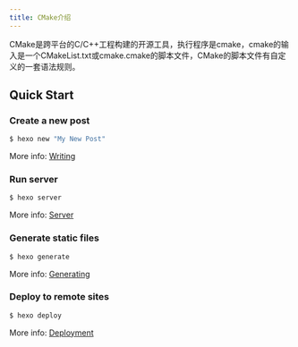 ```yaml
---
title: CMake介绍
---
```


CMake是跨平台的C/C++工程构建的开源工具，执行程序是cmake，cmake的输入是一个CMakeList.txt或cmake.cmake的脚本文件，CMake的脚本文件有自定义的一套语法规则。

## Quick Start

### Create a new post

```bash
$ hexo new "My New Post"
```

More info: [Writing](https://hexo.io/docs/writing.html)

### Run server

```bash
$ hexo server
```

More info: [Server](https://hexo.io/docs/server.html)

### Generate static files

```bash
$ hexo generate
```

More info: [Generating](https://hexo.io/docs/generating.html)

### Deploy to remote sites

```bash
$ hexo deploy
```

More info: [Deployment](https://hexo.io/docs/one-command-deployment.html)
